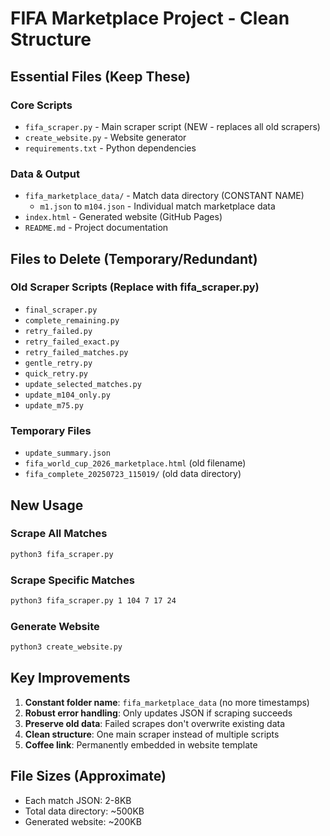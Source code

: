 # FIFA Marketplace Project - Clean Structure

## Essential Files (Keep These)

### Core Scripts
- `fifa_scraper.py` - Main scraper script (NEW - replaces all old scrapers)
- `create_website.py` - Website generator
- `requirements.txt` - Python dependencies

### Data & Output
- `fifa_marketplace_data/` - Match data directory (CONSTANT NAME)
  - `m1.json` to `m104.json` - Individual match marketplace data
- `index.html` - Generated website (GitHub Pages)
- `README.md` - Project documentation

## Files to Delete (Temporary/Redundant)

### Old Scraper Scripts (Replace with fifa_scraper.py)
- `final_scraper.py`
- `complete_remaining.py`
- `retry_failed.py`
- `retry_failed_exact.py`
- `retry_failed_matches.py`
- `gentle_retry.py`
- `quick_retry.py`
- `update_selected_matches.py`
- `update_m104_only.py`
- `update_m75.py`

### Temporary Files
- `update_summary.json`
- `fifa_world_cup_2026_marketplace.html` (old filename)
- `fifa_complete_20250723_115019/` (old data directory)

## New Usage

### Scrape All Matches
```bash
python3 fifa_scraper.py
```

### Scrape Specific Matches
```bash
python3 fifa_scraper.py 1 104 7 17 24
```

### Generate Website
```bash
python3 create_website.py
```

## Key Improvements

1. **Constant folder name**: `fifa_marketplace_data` (no more timestamps)
2. **Robust error handling**: Only updates JSON if scraping succeeds
3. **Preserve old data**: Failed scrapes don't overwrite existing data
4. **Clean structure**: One main scraper instead of multiple scripts
5. **Coffee link**: Permanently embedded in website template

## File Sizes (Approximate)
- Each match JSON: 2-8KB
- Total data directory: ~500KB
- Generated website: ~200KB